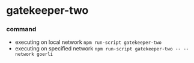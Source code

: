 # gatekeeper-two
### command
- executing on local network
    `npm run-script gatekeeper-two`
- executing on specified network
    `npm run-script gatekeeper-two -- --network goerli`
